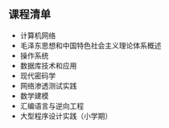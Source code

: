 ## 课程清单
- 计算机网络
- 毛泽东思想和中国特色社会主义理论体系概述
- 操作系统
- 数据库技术和应用
- 现代密码学
- 网络渗透测试实践
- 数学建模
- 汇编语言与逆向工程
- 大型程序设计实践（小学期）
